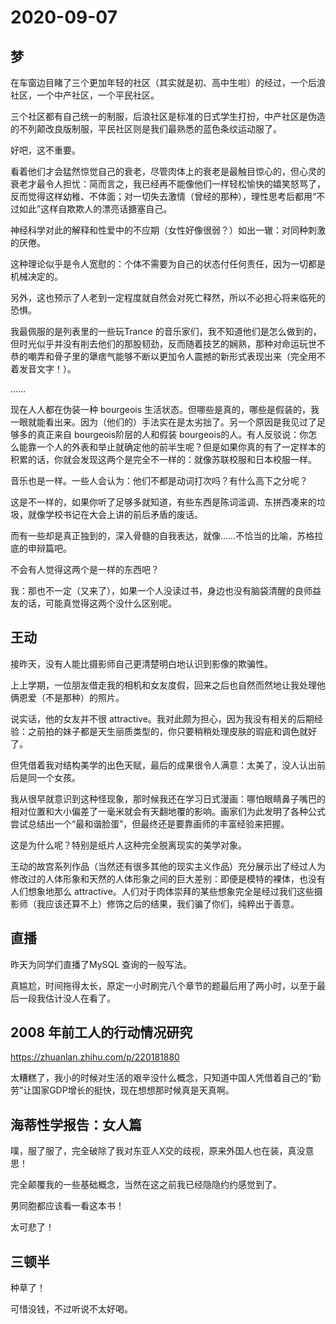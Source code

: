 # 2020-09-07

## 梦

在车窗边目睹了三个更加年轻的社区（其实就是初、高中生啦）的经过，一个后浪社区，一个中产社区，一个平民社区。

三个社区都有自己统一的制服，后浪社区是标准的日式学生打扮，中产社区是伪造的不列颠改良版制服，平民社区则是我们最熟悉的蓝色条纹运动服了。

好吧，这不重要。

看着他们才会猛然惊觉自己的衰老，尽管肉体上的衰老是最触目惊心的，但心灵的衰老才最令人担忧：简而言之，我已经再不能像他们一样轻松愉快的嬉笑怒骂了，反而觉得这样幼稚、不体面；对一切失去激情（曾经的那种），理性思考后都用“不过如此”这样自欺欺人的漂亮话搪塞自己。

神经科学对此的解释和性爱中的不应期（女性好像很弱？）如出一辙：对同种刺激的厌倦。

这种理论似乎是令人宽慰的：个体不需要为自己的状态付任何责任，因为一切都是机械决定的。

另外，这也预示了人老到一定程度就自然会对死亡释然，所以不必担心将来临死的恐惧。

我最佩服的是列表里的一些玩Trance 的音乐家们，我不知道他们是怎么做到的，但时光似乎并没有削去他们的那股韧劲，反而随着技艺的娴熟，那种对命运玩世不恭的嘲弄和骨子里的犟痞气能够不断以更加令人震撼的新形式表现出来（完全用不着发音文字！）。

……

现在人人都在伪装一种 bourgeois 生活状态。但哪些是真的，哪些是假装的，我一眼就能看出来。因为（他们的）手法实在是太劣拙了。另一个原因是我见过了足够多的真正来自 bourgeois阶层的人和假装 bourgeois的人。有人反驳说：你怎么能靠一个人的外表和举止就确定他的前半生呢？但是如果你真的有了一定样本的积累的话，你就会发现这两个是完全不一样的：就像苏联校服和日本校服一样。

音乐也是一样。一些人会认为：他们不都是动词打次吗？有什么高下之分呢？

这是不一样的，如果你听了足够多就知道，有些东西是陈词滥调、东拼西凑来的垃圾，就像学校书记在大会上讲的前后矛盾的废话。

而有一些却是真正独到的，深入骨髓的自我表达，就像……不恰当的比喻，苏格拉底的申辩篇吧。

不会有人觉得这两个是一样的东西吧？

我：那也不一定（又来了），如果一个人没读过书，身边也没有脑袋清醒的良师益友的话，可能真觉得这两个没什么区别呢。

## 王动

接昨天，没有人能比摄影师自己更清楚明白地认识到影像的欺骗性。

上上学期，一位朋友借走我的相机和女友度假，回来之后也自然而然地让我处理他俩恩爱（不是那种）的照片。

说实话，他的女友并不很 attractive。我对此颇为担心，因为我没有相关的后期经验：之前拍的妹子都是天生丽质类型的，你只要稍稍处理皮肤的瑕疵和调色就好了。

但凭借着我对结构美学的出色天赋，最后的成果很令人满意：太美了，没人认出前后是同一个女孩。

我从很早就意识到这种怪现象，那时候我还在学习日式漫画：哪怕眼睛鼻子嘴巴的相对位置和大小偏差了一毫米就会有天翻地覆的影响。画家们为此发明了各种公式尝试总结出一个“最和谐脸蛋”，但最终还是要靠画师的丰富经验来把握。

这是为什么呢？特别是纸片人这种完全脱离现实的美学对象。

王动的故宫系列作品（当然还有很多其他的现实主义作品）充分展示出了经过人为修改过的人体形象和天然的人体形象之间的巨大差别：即便是模特的裸体，也没有人们想象地那么 attractive。人们对于肉体崇拜的某些想象完全是经过我们这些摄影师（我应该还算不上）修饰之后的结果，我们骗了你们，纯粹出于善意。

## 直播

昨天为同学们直播了MySQL 查询的一般写法。

真尴尬，时间拖得太长，原定一小时刷完八个章节的题最后用了两小时，以至于最后一段我估计没人在看了。

## 2008 年前工人的行动情况研究

https://zhuanlan.zhihu.com/p/220181880

太糟糕了，我小的时候对生活的艰辛没什么概念，只知道中国人凭借着自己的“勤劳”让国家GDP增长的挺快，现在想想那时候真是天真啊。

## 海蒂性学报告：女人篇 

噗，服了服了，完全破除了我对东亚人X交的歧视，原来外国人也在装，真没意思！

完全颠覆我的一些基础概念，当然在这之前我已经隐隐约约感觉到了。

男同胞都应该看一看这本书！

太可悲了！

## 三顿半

种草了！

可惜没钱，不过听说不太好喝。